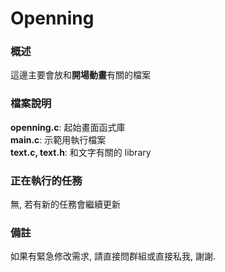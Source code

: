 # Openning
### 概述
這邊主要會放和**開場動畫**有關的檔案  

### 檔案說明
**openning.c**: 起始畫面函式庫  
**main.c**: 示範用執行檔案  
**text.c, text.h**: 和文字有關的 library  

### 正在執行的任務  
無, 若有新的任務會繼續更新  

### 備註  
如果有緊急修改需求, 請直接問群組或直接私我, 謝謝.  

